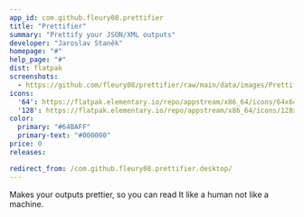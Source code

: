 ```yaml
---
app_id: com.github.fleury08.prettifier
title: "Prettifier"
summary: "Prettify your JSON/XML outputs"
developer: "Jaroslav Staněk"
homepage: "#"
help_page: "#"
dist: flatpak
screenshots:
  - https://github.com/fleury08/prettifier/raw/main/data/images/PrettifierXML.png
icons:
  '64': https://flatpak.elementary.io/repo/appstream/x86_64/icons/64x64/com.github.fleury08.prettifier.png
  '128': https://flatpak.elementary.io/repo/appstream/x86_64/icons/128x128/com.github.fleury08.prettifier.png
color:
  primary: "#64BAFF"
  primary-text: "#000000"
price: 0
releases:

redirect_from: /com.github.fleury08.prettifier.desktop/
---
```


<p>Makes your outputs prettier, so you can read It like a human not like a machine.</p>